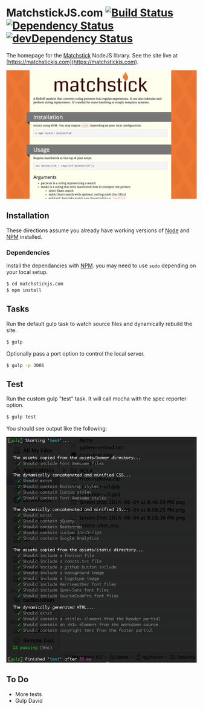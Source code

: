MatchstickJS.com [![Build Status](https://travis-ci.org/edj-boston/matchstickjs-com.svg?branch=master)](https://travis-ci.org/edj-boston/matchstickjs-com) [![Dependency Status](https://david-dm.org/edj-boston/matchstickjs-com.svg)](https://david-dm.org/edj-boston/matchstickjs-com) [![devDependency Status](https://david-dm.org/edj-boston/matchstickjs-com/dev-status.svg)](https://david-dm.org/edj-boston/matchstickjs-com#info=devDependencies)
================

The homepage for the [Matchstick](https://www.npmjs.org/package/matchstick) NodeJS library. See the site live at [https://matchstickjs.com](https://matchstickjs.com).

![Screen Shot](/assets/misc/screen-shot.png)


Installation
------------

These directions assume you already have working versions of [Node](http://nodejs.org/) and [NPM](https://www.npmjs.org/) installed.


### Dependencies

Install the dependancies with [NPM](https://www.npmjs.org/). you may need to use `sudo` depending on your local setup.

```sh
$ cd matchstickjs.com
$ npm install
```


Tasks
-----

Run the default gulp task to watch source files and dynamically rebuild the site.

```sh
$ gulp
```

Optionally pass a port option to control the local server.

```sh
$ gulp -p 3001
```


Test
----

Run the custom gulp "test" task. It will call mocha with the spec reporter option.

```sh
$ gulp test
```

You should see output like the following:

![Gulp Test](/assets/misc/gulp-test.png)


To Do
-----

* More tests
* Gulp David
